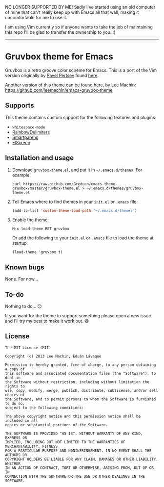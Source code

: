 NO LONGER SUPPORTED BY ME! Sadly I've started using an old computer of mine that can't really keep up with Emacs all that well, making it uncomfortable for me to use it.

I am using Vim currently so if anyone wants to take the job of maintaining this repo I'll be glad to transfer the ownership to you. :)

---

# Gruvbox theme for Emacs

Gruvbox is a retro groove color scheme for Emacs. This is a port of the Vim version originally by [Pavel Pertsev](https://github.com/morhetz) found [here](https://github.com/morhetz/gruvbox).

Another version of this theme can be found here, by Lee Machin: https://github.com/leemachin/emacs-gruvbox-theme


## Supports

This theme contains custom support for the following features and plugins:

- `whitespace-mode`
- [RainbowDelimiters](http://www.emacswiki.org/emacs/RainbowDelimiters)
- [Smartparens](https://github.com/Fuco1/smartparens)
- [ElScreen](https://github.com/knu/elscreen)

## Installation and usage

1. Download `gruvbox-theme.el`, and put it in `~/.emacs.d/themes`. For example:
   ```shell
   curl https://raw.github.com/Greduan/emacs-theme-gruvbox/master/gruvbox-theme.el > ~/.emacs.d/themes/gruvbox-theme.el
   ```

1. Tell Emacs where to find themes in your `init.el` or `.emacs` file:
   ```lisp
   (add-to-list 'custom-theme-load-path "~/.emacs.d/themes")
   ```

1. Enable the theme:
   ```
   M-x load-theme RET gruvbox
   ```
   Or add the following to your `init.el` or `.emacs` file to load the theme at startup:
   ```
   (load-theme 'gruvbox t)
   ```

## Known bugs

None. For now...


## To-do

Nothing to do... :neutral_face:

If you want for the theme to support something please open a new issue and I'll try my best to make it work out. :smile:


## License

```
The MIT License (MIT)

Copyright (c) 2013 Lee Machin, Eduán Lávaque

Permission is hereby granted, free of charge, to any person obtaining a copy of
this software and associated documentation files (the "Software"), to deal in
the Software without restriction, including without limitation the rights to
use, copy, modify, merge, publish, distribute, sublicense, and/or sell copies of
the Software, and to permit persons to whom the Software is furnished to do so,
subject to the following conditions:

The above copyright notice and this permission notice shall be included in all
copies or substantial portions of the Software.

THE SOFTWARE IS PROVIDED "AS IS", WITHOUT WARRANTY OF ANY KIND, EXPRESS OR
IMPLIED, INCLUDING BUT NOT LIMITED TO THE WARRANTIES OF MERCHANTABILITY, FITNESS
FOR A PARTICULAR PURPOSE AND NONINFRINGEMENT. IN NO EVENT SHALL THE AUTHORS OR
COPYRIGHT HOLDERS BE LIABLE FOR ANY CLAIM, DAMAGES OR OTHER LIABILITY, WHETHER
IN AN ACTION OF CONTRACT, TORT OR OTHERWISE, ARISING FROM, OUT OF OR IN
CONNECTION WITH THE SOFTWARE OR THE USE OR OTHER DEALINGS IN THE SOFTWARE.
```
